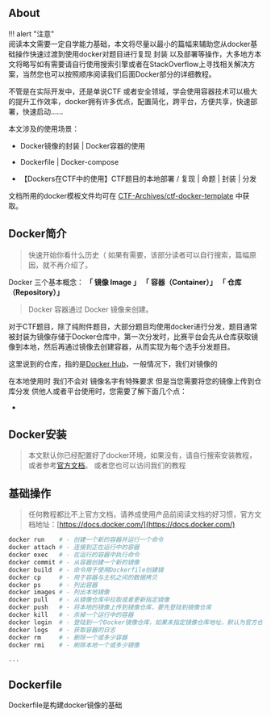## About

!!! alert "注意"  
    阅读本文需要一定自学能力基础，本文将尽量以最小的篇幅来辅助您从docker基础操作快速过渡到使用docker对题目进行复现 封装 以及部署等操作，大多地方本文将略写如有需要请自行使用搜索引擎或者在StackOverflow上寻找相关解决方案，当然您也可以按照顺序阅读我们后面Docker部分的详细教程。

不管是在实际开发中，还是单说CTF 或者安全领域，学会使用容器技术可以极大的提升工作效率，docker拥有许多优点，配置简化，跨平台，方便共享，快速部署，快速启动......  

本文涉及的使用场景：

- Docker镜像的封装 | Docker容器的使用
- Dockerfile | Docker-compose

- 【Dockers在CTF中的使用】CTF题目的本地部署 / 复现 | 命题 | 封装 | 分发

文档所用的docker模板文件均可在 [CTF-Archives/ctf-docker-template](https://github.com/CTF-Archives/ctf-docker-template) 中获取。

## Docker简介

>快速开始你看什么历史（
>如果有需要，该部分读者可以自行搜索，篇幅原因，就不再介绍了。

Docker 三个基本概念： **「 镜像 Image 」** **「 容器（Container）」** **「 仓库（Repository）」**

>Docker 容器通过 Docker 镜像来创建。

对于CTF题目，除了纯附件题目，大部分题目均使用docker进行分发，题目通常被封装为镜像存储于Docker仓库中，第一次分发时，比赛平台会先从仓库获取镜像到本地，然后再通过镜像去创建容器，从而实现为每个选手分发题目。

这里说到的仓库，指的是[Docker Hub](https://hub.docker.com/)，一般情况下，我们对镜像的

在本地使用时 我们不会对 镜像名字有特殊要求 但是当您需要将您的镜像上传到仓库分发 供他人或者平台使用时，您需要了解下面几个点：

- 



## Docker安装

>本文默认你已经配置好了docker环境，如果没有，请自行搜索安装教程，或者参考[官方文档](https://docs.docker.com/install/)。
>或者您也可以访问我们的教程



## 基础操作

>任何教程都比不上官方文档，请养成使用产品前阅读文档的好习惯，官方文档地址：[https://docs.docker.com/](https://docs.docker.com/)

```bash
docker run    # - 创建一个新的容器并运行一个命令
docker attach # - 连接到正在运行中的容器
docker exec   # - 在运行的容器中执行命令
docker commit # - 从容器创建一个新的镜像
docker build  # - 命令用于使用Dockerfile创建镜
docker cp     # - 用于容器与主机之间的数据拷贝
docker ps     # - 列出容器
docker images # - 列出本地镜像
docker pull   # - 从镜像仓库中拉取或者更新指定镜像
docker push   # - 将本地的镜像上传到镜像仓库，要先登陆到镜像仓库
docker kill   # - 杀掉一个运行中的容器
docker login  # - 登陆到一个Docker镜像仓库，如果未指定镜像仓库地址，默认为官方仓库Docker Hub
docker logs   # - 获取容器的日志
docker rm     # - 删除一个或多少容器
docker rmi    # - 刷除本地一个或多少镜像

...
```

## Dockerfile

Dockerfile是构建docker镜像的基础
